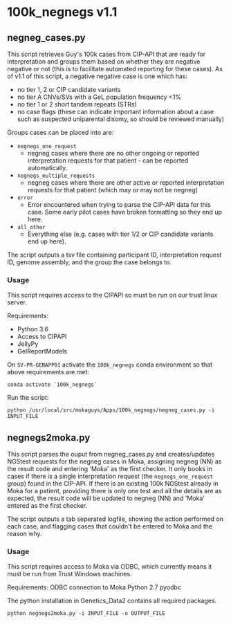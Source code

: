 # 100k_negnegs v1.1

## negneg_cases.py

This script retrieves Guy's 100k cases from CIP-API that are ready for interpretation and groups them based on whether they are negative negative or not (this is to facilitate automated reporting for these cases). As of v1.1 of this script, a negative negative case is one which has:
- no tier 1, 2 or CIP candidate variants
- no tier A CNVs/SVs with a GeL population frequency <1%
- no tier 1 or 2 short tandem repeats (STRs)
- no case flags (these can indicate important information about a case such as suspected uniparental disomy, so should be reviewed manually)

Groups cases can be placed into are:
* `negnegs_one_request`
    * negneg cases where there are no other ongoing or reported interpretation requests for that patient - can be reported automatically.
* `negnegs_multiple_requests`
    * negneg cases where there are other active or reported interpretation requests for that patient (which may or may not be negneg) 
* `error`
    * Error encountered when trying to parse the CIP-API data for this case. Some early pilot cases have broken formatting so they end up here.
* `all_other`
    * Everything else (e.g. cases with tier 1/2 or CIP candidate variants end up here).

The script outputs a tsv file containing participant ID, interpretation request ID, genome assembly, and the group the case belongs to.

### Usage

This script requires access to the CIPAPI so must be run on our trust linux server.

Requirements:

* Python 3.6
* Access to CIPAPI
* JellyPy
* GelReportModels

On `SV-PR-GENAPP01` activate the `100k_negnegs` conda environment so that above requirements are met:

```
conda activate `100k_negnegs`
```

Run the script:

```
python /usr/local/src/mokaguys/Apps/100k_negnegs/negneg_cases.py -i INPUT_FILE
```

## negnegs2moka.py

This script parses the ouput from negneg_cases.py and creates/updates NGStest requests for the negneg cases in Moka, assigning negneg (NN) as the result code and entering 'Moka' as the first checker. It only books in cases if there is a single interpretation request (the `negnegs_one_request` group) found in the CIP-API. If there is an existing 100k NGStest already in Moka for a patient, providing there is only one test and all the details are as expected, the result code will be updated to negneg (NN) and 'Moka' entered as the first checker.

The script outputs a tab seperated logfile, showing the action performed on each case, and flagging cases that couldn't be entered to Moka and the reason why.


### Usage

This script requires access to Moka via ODBC, which currently means it must be run from Trust Windows machines.

Requirements:
    ODBC connection to Moka
    Python 2.7
    pyodbc

The python installation in Genetics_Data2 contains all required packages.

```
python negnegs2moka.py -i INPUT_FILE -o OUTPUT_FILE
```

